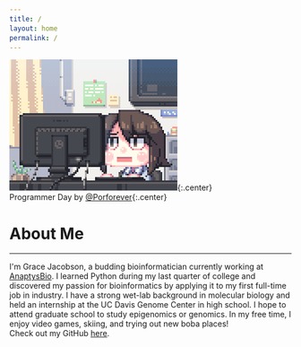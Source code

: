 ```yaml
---
title: /
layout: home
permalink: /
---
```

![Programmer_Day](/assets/Programmer_Day.gif){:.center}<br>
Programmer Day by [@Porforever](https://www.deviantart.com/porforever/art/Programmer-Day-601013649){:.center}
# About Me <br>
----------

I'm Grace Jacobson, a budding bioinformatician currently working at [AnaptysBio](https://www.anaptysbio.com/). I learned Python during my last quarter of college and discovered my passion for bioinformatics by applying it to my first full-time job in industry. I have a strong wet-lab background in molecular biology and held an internship at the UC Davis Genome Center in high school. I hope to attend graduate school to study epigenomics or genomics. In my free time, I enjoy video games, skiing, and trying out new boba places!
<br>
Check out my GitHub [here](https://github.com/gracejacobson). 